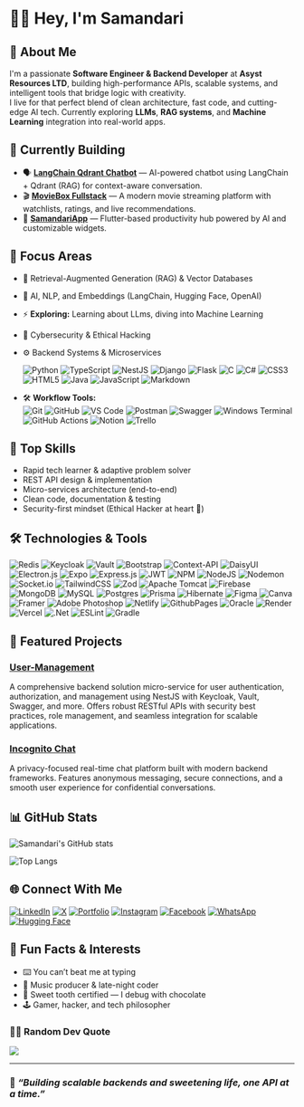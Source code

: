 # 👋🏾 Hey, I'm Samandari  



## 🚀 About Me  

I'm a passionate **Software Engineer & Backend Developer** at **Asyst Resources LTD**, building high-performance APIs, scalable systems, and intelligent tools that bridge logic with creativity.  
I live for that perfect blend of clean architecture, fast code, and cutting-edge AI tech. Currently exploring **LLMs**, **RAG systems**, and **Machine Learning** integration into real-world apps.  



## 🧠 Currently Building  

- 🗣️ **[LangChain Qdrant Chatbot](https://github.com/Sama-ndari/langchain-qdrant-chatbot)** — AI-powered chatbot using LangChain + Qdrant (RAG) for context-aware conversation.  
- 🎬 **[MovieBox Fullstack](https://github.com/Sama-ndari/moviebox-fullstack)** — A modern movie streaming platform with watchlists, ratings, and live recommendations.  
- 📱 **[SamandariApp](https://github.com/Sama-ndari/SamandariApp)** — Flutter-based productivity hub powered by AI and customizable widgets.  




## 🔬 Focus Areas  

- 🧩 Retrieval-Augmented Generation (RAG) & Vector Databases  
  
- 🧠 AI, NLP, and Embeddings (LangChain, Hugging Face, OpenAI)  

- ⚡ **Exploring:** Learning about LLms, diving into Machine Learning

- 🔐 Cybersecurity & Ethical Hacking  
 
- ⚙️ Backend Systems & Microservices 

  ![Python](https://img.shields.io/badge/python-3670A0?style=for-the-badge&logo=python&logoColor=ffdd54)
  ![TypeScript](https://img.shields.io/badge/typescript-%23007ACC.svg?style=for-the-badge&logo=typescript&logoColor=white)
  ![NestJS](https://img.shields.io/badge/nestjs-%23E0234E.svg?style=for-the-badge&logo=nestjs&logoColor=white)
  ![Django](https://img.shields.io/badge/django-%23092E20.svg?style=for-the-badge&logo=django&logoColor=white)
  ![Flask](https://img.shields.io/badge/flask-%23000.svg?style=for-the-badge&logo=flask&logoColor=white)
  ![C](https://img.shields.io/badge/c-%2300599C.svg?style=for-the-badge&logo=c&logoColor=white)
  ![C#](https://img.shields.io/badge/c%23-%23239120.svg?style=for-the-badge&logo=csharp&logoColor=white)
  ![CSS3](https://img.shields.io/badge/css3-%231572B6.svg?style=for-the-badge&logo=css3&logoColor=white)
  ![HTML5](https://img.shields.io/badge/html5-%23E34F26.svg?style=for-the-badge&logo=html5&logoColor=white)
  ![Java](https://img.shields.io/badge/java-%23ED8B00.svg?style=for-the-badge&logo=openjdk&logoColor=white)
  ![JavaScript](https://img.shields.io/badge/javascript-%23323330.svg?style=for-the-badge&logo=javascript&logoColor=%23F7DF1E)
  ![Markdown](https://img.shields.io/badge/markdown-%23000000.svg?style=for-the-badge&logo=markdown&logoColor=white)
- 🛠️ **Workflow Tools:**  
  ![Git](https://img.shields.io/badge/git-%23F05033.svg?style=for-the-badge&logo=git&logoColor=white)
  ![GitHub](https://img.shields.io/badge/github-%23121011.svg?style=for-the-badge&logo=github&logoColor=white)
  ![VS Code](https://img.shields.io/badge/VS%20Code-%23007ACC.svg?style=for-the-badge&logo=visual-studio-code&logoColor=white)
  ![Postman](https://img.shields.io/badge/Postman-FF6C37?style=for-the-badge&logo=postman&logoColor=white)
  ![Swagger](https://img.shields.io/badge/swagger-%2385EA2D.svg?style=for-the-badge&logo=swagger&logoColor=black)
  ![Windows Terminal](https://img.shields.io/badge/Windows%20Terminal-%234D4D4D.svg?style=for-the-badge&logo=windows-terminal&logoColor=white)
  ![GitHub Actions](https://img.shields.io/badge/github%20actions-%232671E5.svg?style=for-the-badge&logo=githubactions&logoColor=white)
  ![Notion](https://img.shields.io/badge/Notion-%23000000.svg?style=for-the-badge&logo=notion&logoColor=white)
  ![Trello](https://img.shields.io/badge/Trello-%23026AA7.svg?style=for-the-badge&logo=Trello&logoColor=white)




## 🌟 Top Skills  

- Rapid tech learner & adaptive problem solver  
- REST API design & implementation  
- Micro-services architecture (end-to-end)  
- Clean code, documentation & testing  
- Security-first mindset (Ethical Hacker at heart 🐍)  

## 🛠️ Technologies & Tools

![Redis](https://img.shields.io/badge/Redis-DC382D?style=for-the-badge&logo=redis&logoColor=white)
![Keycloak](https://img.shields.io/badge/Keycloak-0066FF?style=for-the-badge&logo=keycloak&logoColor=white)
![Vault](https://img.shields.io/badge/Vault-000000?style=for-the-badge&logo=vault&logoColor=white)
![Bootstrap](https://img.shields.io/badge/bootstrap-%238511FA.svg?style=for-the-badge&logo=bootstrap&logoColor=white)
![Context-API](https://img.shields.io/badge/Context--Api-000000?style=for-the-badge&logo=react)
![DaisyUI](https://img.shields.io/badge/daisyui-5A0EF8?style=for-the-badge&logo=daisyui&logoColor=white)
![Electron.js](https://img.shields.io/badge/Electron-191970?style=for-the-badge&logo=Electron&logoColor=white)
![Expo](https://img.shields.io/badge/expo-1C1E24?style=for-the-badge&logo=expo&logoColor=#D04A37)
![Express.js](https://img.shields.io/badge/express.js-%23404d59.svg?style=for-the-badge&logo=express&logoColor=%2361DAFB)
![JWT](https://img.shields.io/badge/JWT-black?style=for-the-badge&logo=JSON%20web%20tokens)
![NPM](https://img.shields.io/badge/NPM-%23CB3837.svg?style=for-the-badge&logo=npm&logoColor=white)
![NodeJS](https://img.shields.io/badge/node.js-6DA55F?style=for-the-badge&logo=node.js&logoColor=white)
![Nodemon](https://img.shields.io/badge/NODEMON-%23323330.svg?style=for-the-badge&logo=nodemon&logoColor=%BBDEAD)
![Socket.io](https://img.shields.io/badge/Socket.io-black?style=for-the-badge&logo=socket.io&badgeColor=010101)
![TailwindCSS](https://img.shields.io/badge/tailwindcss-%2338B2AC.svg?style=for-the-badge&logo=tailwind-css&logoColor=white)
![Zod](https://img.shields.io/badge/zod-%233068b7.svg?style=for-the-badge&logo=zod&logoColor=white)
![Apache Tomcat](https://img.shields.io/badge/apache%20tomcat-%23F8DC75.svg?style=for-the-badge&logo=apache-tomcat&logoColor=black)
![Firebase](https://img.shields.io/badge/firebase-a08021?style=for-the-badge&logo=firebase&logoColor=ffcd34)
![MongoDB](https://img.shields.io/badge/MongoDB-%234ea94b.svg?style=for-the-badge&logo=mongodb&logoColor=white)
![MySQL](https://img.shields.io/badge/mysql-4479A1.svg?style=for-the-badge&logo=mysql&logoColor=white)
![Postgres](https://img.shields.io/badge/postgres-%23316192.svg?style=for-the-badge&logo=postgresql&logoColor=white)
![Prisma](https://img.shields.io/badge/Prisma-3982CE?style=for-the-badge&logo=Prisma&logoColor=white)
![Hibernate](https://img.shields.io/badge/Hibernate-59666C?style=for-the-badge&logo=Hibernate&logoColor=white)
![Figma](https://img.shields.io/badge/figma-%23F24E1E.svg?style=for-the-badge&logo=figma&logoColor=white)
![Canva](https://img.shields.io/badge/Canva-%2300C4CC.svg?style=for-the-badge&logo=Canva&logoColor=white)
![Framer](https://img.shields.io/badge/Framer-black?style=for-the-badge&logo=framer&logoColor=blue)
![Adobe Photoshop](https://img.shields.io/badge/adobe%20photoshop-%2331A8FF.svg?style=for-the-badge&logo=adobe%20photoshop&logoColor=white)
![Netlify](https://img.shields.io/badge/netlify-%23000000.svg?style=for-the-badge&logo=netlify&logoColor=#00C7B7)
![GithubPages](https://img.shields.io/badge/github%20pages-121013?style=for-the-badge&logo=github&logoColor=white)
![Oracle](https://img.shields.io/badge/Oracle-F80000?style=for-the-badge&logo=oracle&logoColor=white)
![Render](https://img.shields.io/badge/Render-%46E3B7.svg?style=for-the-badge&logo=render&logoColor=white)
![Vercel](https://img.shields.io/badge/vercel-%23000000.svg?style=for-the-badge&logo=vercel&logoColor=white)
![.Net](https://img.shields.io/badge/.NET-5C2D91?style=for-the-badge&logo=.net&logoColor=white)
![ESLint](https://img.shields.io/badge/ESLint-4B3263?style=for-the-badge&logo=eslint&logoColor=white)
![Gradle](https://img.shields.io/badge/Gradle-02303A.svg?style=for-the-badge&logo=Gradle&logoColor=white)

## 📂 Featured Projects

### [User-Management](https://github.com/Sama-ndari/user-management-nestJS)

A comprehensive backend solution micro-service for user authentication, authorization, and management using NestJS with Keycloak, Vault, Swagger, and more. Offers robust RESTful APIs with security best practices, role management, and seamless integration for scalable applications.

### [Incognito Chat](https://github.com/Sama-ndari/Incognito_chat)

A privacy-focused real-time chat platform built with modern backend frameworks. Features anonymous messaging, secure connections, and a smooth user experience for confidential conversations.

## 📊 GitHub Stats  


![Samandari's GitHub stats](https://github-readme-stats.vercel.app/api?username=Sama-ndari&show_icons=true&count_private=true&include_all_commits=true&theme=tokyonight&custom_title=🔥%20Samandari’s%20Github%20Stats)

![Top Langs](https://github-readme-stats.vercel.app/api/top-langs/?username=Sama-ndari&layout=compact&langs_count=8&theme=tokyonight&hide=css,html,SCSS)
 
<!-- ![GitHub Streak](https://github-readme-streak-stats.herokuapp.com/?user=Sama-ndari&theme=tokyonight&hide_border=true&fire=💻) -->

<!-- ![trophy](https://github-profile-trophy.vercel.app/?username=Sama-ndari&theme=tokyonight&margin-w=5&no-frame=true) -->



<!-- ## 🌌 3D Contribution Graph
![3D Contributions](https://raw.githubusercontent.com/Sama-ndari/Sama-ndari/main/profile-3d-contrib/profile-night-green.svg) -->




## 🌐 Connect With Me

[![LinkedIn](https://img.shields.io/badge/LinkedIn-blue?logo=linkedin)](https://www.linkedin.com/in/????????)
[![X](https://img.shields.io/badge/X-black?logo=x)](https://x.com/???????s=20)
[![Portfolio](https://img.shields.io/badge/Portfolio-222?logo=firefox-browser)](https://sama-ndari.github.io/Portfolio/)
[![Instagram](https://img.shields.io/badge/Instagram-E4405F?logo=instagram&logoColor=white)](https://www.instagram.com/?????????igsh=MWFic2todzA4aGZteg==)
[![Facebook](https://img.shields.io/badge/Facebook-1877F2?logo=facebook&logoColor=white)](https://www.facebook.com/profile.php?id=0000000000&mibextid=jtWzXIAxfKx1VBOC)
[![WhatsApp](https://img.shields.io/badge/WhatsApp-25D366?logo=whatsapp&logoColor=white)](https://wa.me/+00000000)
[![Hugging Face](https://img.shields.io/badge/Hugging%20Face-yellow?style=flat&logo=huggingface&logoColor=white)](https://huggingface.co/samandari)



## 🎸 Fun Facts & Interests  

- ⌨️ You can’t beat me at typing  
- 🎵 Music producer & late-night coder  
- 🍭 Sweet tooth certified — I debug with chocolate  
- 🕹️ Gamer, hacker, and tech philosopher  



### ✍🏾 Random Dev Quote  

![](https://quotes-github-readme.vercel.app/api?type=horizontal&theme=dark)

---

### 🧩 _“Building scalable backends and sweetening life, one API at a time.”_


